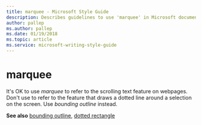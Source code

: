 ```yaml
---
title: marquee - Microsoft Style Guide
description: Describes guidelines to use 'marquee' in Microsoft documents and provides alternate examples.
author: pallep
ms.author: pallep
ms.date: 01/19/2018
ms.topic: article
ms.service: microsoft-writing-style-guide
---
```


# marquee

It's OK to use *marquee*
to refer to the scrolling text feature on webpages. Don't use to refer
to the feature that draws a dotted line around a selection on the
screen. Use *bounding outline* instead.

**See also** [bounding outline](~/a-z-word-list-term-collections/b/bounding-outline.md), [dotted rectangle](~/a-z-word-list-term-collections/d/dotted-rectangle.md)
